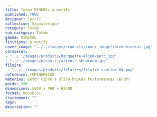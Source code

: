 ```yaml
---
title: Totem MINERAL à motifs 
published: TRUE
designer: Spritz
collection: Signalétique
category: Totem
sub_category: Totem
gamme: MINERAL
finitions: à motifs
cover_image: "../../images/produits/cover_image/totem-mineral.jpg"
caroussel: 
- "../../images/produits/banquette-elium-parc.jpg"
- "../../images/produits/attente-showroom.jpg"
filaire: 
 - "../../images/produits/filaires/filaire-cantine-04.png"
reference: TOMINER0102
materiau: Béton Fibré à Ultra-hautes Performances (BFUP)
poids: 206
dimensions: L600 x P60 x H2500 
format: Monobloc
traitement: ""
tags: 
description: ""
---
```

